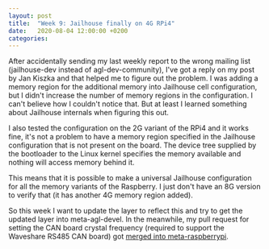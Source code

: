 ```yaml
---
layout: post
title:  "Week 9: Jailhouse finally on 4G RPi4"
date:   2020-08-04 12:00:00 +0200
categories: 
---
```


After accidentally sending my last weekly report to the wrong mailing list (jailhouse-dev instead of agl-dev-community), I've got a reply on my post by Jan Kiszka and that helped me to figure out the problem. I was adding a memory region for the additional memory into Jailhouse cell configuration, but I didn't increase the number of memory regions in the configuration. I can't believe how I couldn't notice that. But at least I learned something about Jailhouse internals when figuring this out.

I also tested the configuration on the 2G variant of the RPi4 and it works fine, it's not a problem to have a memory region specified in the Jailhouse configuration that is not present on the board. The device tree supplied by the bootloader to the Linux kernel specifies the memory available and nothing will access memory behind it. 

This means that it is possible to make a universal Jailhouse configuration for all the memory variants of the Raspberry. I just don't have an 8G version to verify that (it has another 4G memory region added).

So this week I want to update the layer to reflect this and try to get the updated layer into meta-agl-devel. In the meanwhile, my pull request for setting the CAN board crystal frequency (required to support the Waveshare RS485 CAN board) got [merged into meta-raspberrypi](https://github.com/agherzan/meta-raspberrypi/pull/685#event-3598469886).




